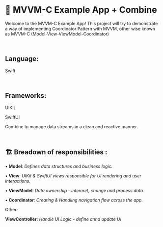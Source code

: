 <br>

# 📱 MVVM-C Example App + Combine

Welcome to the MVVM-C Example App! 
This project will try to demonstrate a way of implementing Coordinator Pattern with MVVM, other wise known as MVVM-C (Model-View-ViewModel-Coordinator) 

<br>

## Language:
Swift

<br>


## Frameworks: 

UIKit

SwiftUI

Combine to manage data streams in a clean and reactive manner.

<br>

## 🏗 Breadown of responsibilities :

• **Model**: *Defines data structures and business logic.*

• **View**: *UIKit & SwiftUI views responsible for UI rendering and user interactions.*

• **ViewModel**: *Data ownership - interoret, change and process data*

• **Coordinator**: *Creating & Handling navigation flow across the app.*

Other: 

**ViewController**: *Handle UI Logic - define annd update UI*

